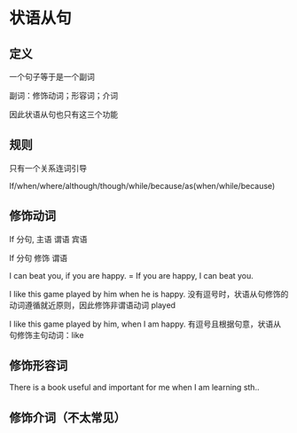 # 状语从句

## 定义

一个句子等于是一个副词

副词：修饰动词；形容词；介词

因此状语从句也只有这三个功能

## 规则

只有一个关系连词引导

If/when/where/although/though/while/because/as(when/while/because)

## 修饰动词

If 分句, 主语 谓语 宾语

If 分句 修饰 谓语

I can beat you, if you are happy. = If you are happy, I can beat you.

I like this game played by him when he is happy. 没有逗号时，状语从句修饰的动词遵循就近原则，因此修饰非谓语动词 played

I like this game played by him, when I am happy. 有逗号且根据句意，状语从句修饰主句动词：like

## 修饰形容词

There is a book useful and important for me when I am learning sth..

## 修饰介词（不太常见）
